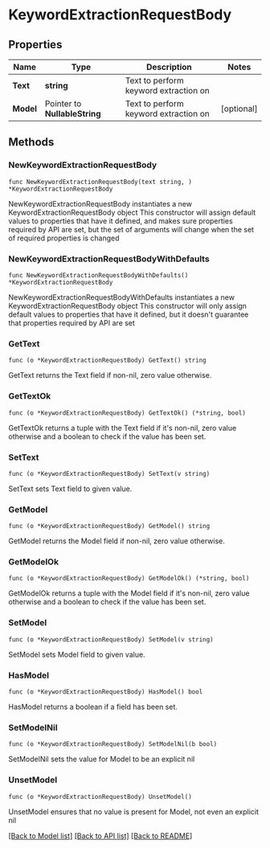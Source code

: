 # KeywordExtractionRequestBody

## Properties

Name | Type | Description | Notes
------------ | ------------- | ------------- | -------------
**Text** | **string** | Text to perform keyword extraction on | 
**Model** | Pointer to **NullableString** | Text to perform keyword extraction on | [optional] 

## Methods

### NewKeywordExtractionRequestBody

`func NewKeywordExtractionRequestBody(text string, ) *KeywordExtractionRequestBody`

NewKeywordExtractionRequestBody instantiates a new KeywordExtractionRequestBody object
This constructor will assign default values to properties that have it defined,
and makes sure properties required by API are set, but the set of arguments
will change when the set of required properties is changed

### NewKeywordExtractionRequestBodyWithDefaults

`func NewKeywordExtractionRequestBodyWithDefaults() *KeywordExtractionRequestBody`

NewKeywordExtractionRequestBodyWithDefaults instantiates a new KeywordExtractionRequestBody object
This constructor will only assign default values to properties that have it defined,
but it doesn't guarantee that properties required by API are set

### GetText

`func (o *KeywordExtractionRequestBody) GetText() string`

GetText returns the Text field if non-nil, zero value otherwise.

### GetTextOk

`func (o *KeywordExtractionRequestBody) GetTextOk() (*string, bool)`

GetTextOk returns a tuple with the Text field if it's non-nil, zero value otherwise
and a boolean to check if the value has been set.

### SetText

`func (o *KeywordExtractionRequestBody) SetText(v string)`

SetText sets Text field to given value.


### GetModel

`func (o *KeywordExtractionRequestBody) GetModel() string`

GetModel returns the Model field if non-nil, zero value otherwise.

### GetModelOk

`func (o *KeywordExtractionRequestBody) GetModelOk() (*string, bool)`

GetModelOk returns a tuple with the Model field if it's non-nil, zero value otherwise
and a boolean to check if the value has been set.

### SetModel

`func (o *KeywordExtractionRequestBody) SetModel(v string)`

SetModel sets Model field to given value.

### HasModel

`func (o *KeywordExtractionRequestBody) HasModel() bool`

HasModel returns a boolean if a field has been set.

### SetModelNil

`func (o *KeywordExtractionRequestBody) SetModelNil(b bool)`

 SetModelNil sets the value for Model to be an explicit nil

### UnsetModel
`func (o *KeywordExtractionRequestBody) UnsetModel()`

UnsetModel ensures that no value is present for Model, not even an explicit nil

[[Back to Model list]](../README.md#documentation-for-models) [[Back to API list]](../README.md#documentation-for-api-endpoints) [[Back to README]](../README.md)



